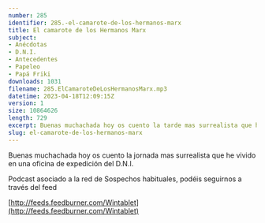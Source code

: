```yaml
---
number: 285
identifier: 285.-el-camarote-de-los-hermanos-marx
title: El camarote de los Hermanos Marx
subject:
- Anécdotas
- D.N.I.
- Antecedentes
- Papeleo
- Papá Friki
downloads: 1031
filename: 285.ElCamaroteDeLosHermanosMarx.mp3
datetime: 2023-04-18T12:09:15Z
version: 1
size: 10864626
length: 729
excerpt: Buenas muchachada hoy os cuento la tarde mas surrealista que he vivido en una oficina de expedición del DNI
slug: el-camarote-de-los-hermanos-marx
---
```

Buenas muchachada hoy os cuento la jornada mas surrealista que he vivido en una oficina de expedición del D.N.I.

Podcast asociado a la red de Sospechos habituales, podéis seguirnos a través del feed

[http://feeds.feedburner.com/Wintablet](http://feeds.feedburner.com/Wintablet)